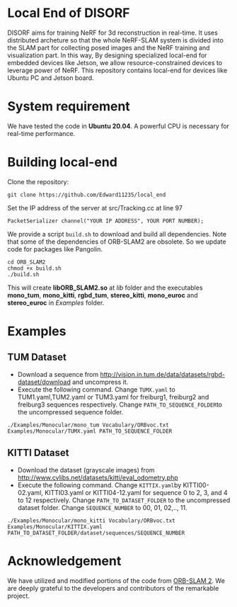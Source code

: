 # Local End of DISORF
DISORF aims for training NeRF for 3d reconstruction in real-time. It uses distributed archeture so that the whole NeRF-SLAM system is divided into the SLAM part for collecting posed images and the NeRF training and visualization part. In this way, By designing specialized local-end for embedded devices like Jetson, we allow resource-constrained devices to leverage power of NeRF. This repository contains local-end for devices like Ubuntu PC and Jetson board.


# System requirement
We have tested the code in **Ubuntu 20.04**. A powerful CPU is necessary for real-time performance.

# Building local-end
Clone the repository:
```
git clone https://github.com/Edward11235/local_end
```
Set the IP address of the server at src/Tracking.cc at line 97
```
PacketSerializer channel("YOUR IP ADDRESS", YOUR PORT NUMBER);
```
We provide a script `build.sh` to download and build all dependencies. Note that some of the dependencies of ORB-SLAM2 are obsolete. So we update code for packages like Pangolin.
```
cd ORB_SLAM2
chmod +x build.sh
./build.sh
```

This will create **libORB_SLAM2.so**  at *lib* folder and the executables **mono_tum**, **mono_kitti**, **rgbd_tum**, **stereo_kitti**, **mono_euroc** and **stereo_euroc** in *Examples* folder.

# Examples
## TUM Dataset
- Download a sequence from http://vision.in.tum.de/data/datasets/rgbd-dataset/download and uncompress it.
- Execute the following command. Change `TUMX.yaml` to TUM1.yaml,TUM2.yaml or TUM3.yaml for freiburg1, freiburg2 and freiburg3 sequences respectively. Change `PATH_TO_SEQUENCE_FOLDER`to the uncompressed sequence folder.
```
./Examples/Monocular/mono_tum Vocabulary/ORBvoc.txt Examples/Monocular/TUMX.yaml PATH_TO_SEQUENCE_FOLDER
```

## KITTI Dataset  
- Download the dataset (grayscale images) from http://www.cvlibs.net/datasets/kitti/eval_odometry.php 
- Execute the following command. Change `KITTIX.yaml`by KITTI00-02.yaml, KITTI03.yaml or KITTI04-12.yaml for sequence 0 to 2, 3, and 4 to 12 respectively. Change `PATH_TO_DATASET_FOLDER` to the uncompressed dataset folder. Change `SEQUENCE_NUMBER` to 00, 01, 02,.., 11. 
```
./Examples/Monocular/mono_kitti Vocabulary/ORBvoc.txt Examples/Monocular/KITTIX.yaml PATH_TO_DATASET_FOLDER/dataset/sequences/SEQUENCE_NUMBER
```

# Acknowledgement
We have utilized and modified portions of the code from [ORB-SLAM 2](https://github.com/raulmur/ORB_SLAM2). We are deeply grateful to the developers and contributors of the remarkable project.